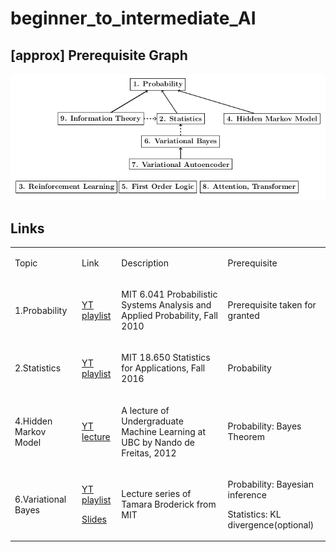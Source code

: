 # beginner_to_intermediate_AI

## [approx] Prerequisite Graph
![](images/prereq_graph.png)

## Links
<table class="c8"><tbody><tr class="c7"><td class="c1" colspan="1" rowspan="1"><p class="c2"><span class="c6">Topic</span></p></td><td class="c1" colspan="1" rowspan="1"><p class="c2"><span class="c6">Link</span></p></td><td class="c1" colspan="1" rowspan="1"><p class="c2"><span class="c6">Description</span></p></td><td class="c1" colspan="1" rowspan="1"><p class="c2"><span class="c6">Prerequisite</span></p></td></tr><tr class="c7"><td class="c1" colspan="1" rowspan="1"><p class="c2"><span class="c6">1.Probability</span></p></td><td class="c1" colspan="1" rowspan="1"><p class="c2"><span class="c4"><a class="c0" href="https://www.google.com/url?q=https://www.youtube.com/playlist?list%3DPLUl4u3cNGP61MdtwGTqZA0MreSaDybji8&amp;sa=D&amp;source=editors&amp;ust=1620834984820000&amp;usg=AOvVaw0YzybK5siOh-AuvJH72q0r">YT playlist</a></span></p></td><td class="c1" colspan="1" rowspan="1"><p class="c2"><span class="c6">MIT 6.041 Probabilistic Systems Analysis and Applied Probability, Fall 2010</span></p></td><td class="c1" colspan="1" rowspan="1"><p class="c2"><span class="c6">Prerequisite taken for granted</span></p></td></tr><tr class="c7"><td class="c1" colspan="1" rowspan="1"><p class="c2"><span class="c6">2.Statistics</span></p></td><td class="c1" colspan="1" rowspan="1"><p class="c2"><span class="c4"><a class="c0" href="https://www.google.com/url?q=https://www.youtube.com/playlist?list%3DPLUl4u3cNGP60uVBMaoNERc6knT_MgPKS0&amp;sa=D&amp;source=editors&amp;ust=1620834984822000&amp;usg=AOvVaw3TczSYRQ93rhW3hoaq_FlS">YT playlist</a></span></p></td><td class="c1" colspan="1" rowspan="1"><p class="c2"><span class="c6">MIT 18.650 Statistics for Applications, Fall 2016</span></p></td><td class="c1" colspan="1" rowspan="1"><p class="c2"><span class="c6">Probability</span></p></td></tr><tr class="c7"><td class="c1" colspan="1" rowspan="1"><p class="c2"><span class="c6">4.Hidden Markov Model</span></p></td><td class="c1" colspan="1" rowspan="1"><p class="c2"><span class="c4"><a class="c0" href="https://www.google.com/url?q=https://www.youtube.com/watch?v%3DjY2E6ExLxaw&amp;sa=D&amp;source=editors&amp;ust=1620834984823000&amp;usg=AOvVaw2ROqYW_2O4qu1wg9Ftnn-5">YT lecture</a></span></p></td><td class="c1" colspan="1" rowspan="1"><p class="c2"><span class="c6">A lecture of Undergraduate Machine Learning at UBC by Nando de Freitas, 2012</span></p></td><td class="c1" colspan="1" rowspan="1"><p class="c2"><span class="c6">Probability: Bayes Theorem</span></p></td></tr><tr class="c7"><td class="c1" colspan="1" rowspan="1"><p class="c2"><span class="c6">6.Variational Bayes</span></p></td><td class="c1" colspan="1" rowspan="1"><p class="c2"><span class="c4"><a class="c0" href="https://www.google.com/url?q=https://www.youtube.com/playlist?list%3DPLxC_ffO4q_rW_8Fflob7SuMwpjlSh5f5K&amp;sa=D&amp;source=editors&amp;ust=1620834984824000&amp;usg=AOvVaw2RnL1rV4cAXAoH2nLR2SCf">YT playlist</a></span></p><p class="c2"><span class="c4"><a class="c0" href="https://www.google.com/url?q=https://people.csail.mit.edu/tbroderick/tutorials.html&amp;sa=D&amp;source=editors&amp;ust=1620834984825000&amp;usg=AOvVaw10Bz-Jsa7t5Xg_xHRTbQa1">Slides</a></span></p></td><td class="c1" colspan="1" rowspan="1"><p class="c2"><span class="c6">Lecture series of Tamara Broderick from MIT</span></p></td><td class="c1" colspan="1" rowspan="1"><p class="c2"><span class="c6">Probability: Bayesian inference</span></p><p class="c2"><span class="c6">Statistics: KL divergence(optional)</span></p></td></tr></tbody></table>